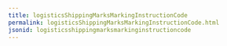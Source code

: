 ```yaml
---
title: logisticsShippingMarksMarkingInstructionCode
permalink: logisticsShippingMarksMarkingInstructionCode.html
jsonid: logisticsshippingmarksmarkinginstructioncode
---
```

